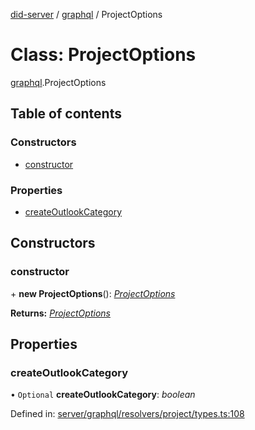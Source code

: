 [did-server](../README.md) / [graphql](../modules/graphql.md) / ProjectOptions

# Class: ProjectOptions

[graphql](../modules/graphql.md).ProjectOptions

## Table of contents

### Constructors

- [constructor](graphql.projectoptions.md#constructor)

### Properties

- [createOutlookCategory](graphql.projectoptions.md#createoutlookcategory)

## Constructors

### constructor

\+ **new ProjectOptions**(): [*ProjectOptions*](graphql.projectoptions.md)

**Returns:** [*ProjectOptions*](graphql.projectoptions.md)

## Properties

### createOutlookCategory

• `Optional` **createOutlookCategory**: *boolean*

Defined in: [server/graphql/resolvers/project/types.ts:108](https://github.com/Puzzlepart/did/blob/dev/server/graphql/resolvers/project/types.ts#L108)
